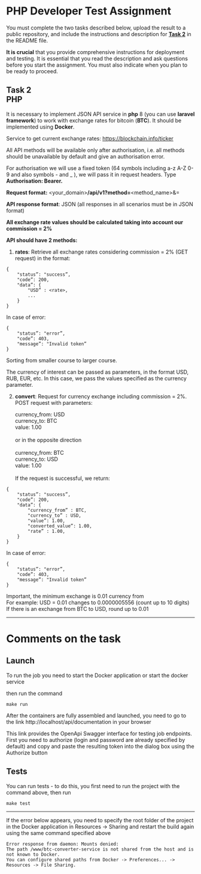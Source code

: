 # PHP Developer Test Assignment
You must complete the two tasks described below, upload the result to a public repository, 
and include the instructions and description for [**Task 2**](#_page1_x72.00_y99.59) in the README file.

**It is crucial** that you provide comprehensive instructions for deployment and testing.
It is essential that you read the description and ask questions before you start the assignment. 
You must also indicate when you plan to be ready to proceed.

<a name="_page1_x72.00_y99.59"></a>
## Task 2<br>PHP

It is necessary to implement JSON API service in **php** 8 (you can use **laravel framework**) to work with exchange rates for bitcoin (**BTC**). It should be implemented using **Docker**.

Service to get current exchange rates: <https://blockchain.info/ticker>

All API methods will be available only after authorisation, i.e. all methods should be unavailable by default and give an authorisation error.

For authorisation we will use a fixed token (64 symbols including a-z A-Z 0-9 and also symbols - and _ ), we will pass it in request headers. Type **Authorisation: Bearer.**

**Request format:** <your_domain>**/api/v1?method=**<method_name>&<parameter>=<value>

**API response format**: JSON (all responses in all scenarios must be in JSON format)

**All exchange rate values should be calculated taking into account our commission = 2%**

**API should have 2 methods:**

1) **rates**: Retrieve all exchange rates considering commission = 2% (GET request) in the format:
```
{
    "status”: "success”,
    "code”: 200,
    "data”: {
        "USD” : <rate>,
        ...
    }
}
```

In case of error:
```
{
    "status”: "error”,
    "code”: 403,
    "message”: "Invalid token”
}
```

Sorting from smaller course to larger course.

The currency of interest can be passed as parameters, in the format USD, RUB, EUR, etc. In this case, we pass the values ​​specified as the currency parameter.

2) **convert**: Request for currency exchange including commission = 2%. POST request with parameters:

   currency_from: USD<br>
   currency_to: BTC<br>
   value: 1.00<br>
   <br>
   or in the opposite direction
   <br><br>
   currency_from: BTC<br>
   currency_to: USD<br>
   value: 1.00<br>
   <br>
   If the request is successful, we return:
```
{
    "status”: "success”,
    "code”: 200,
    "data”: {
        "currency_from” : BTC,
        "currency_to” : USD, 
        "value”: 1.00, 
        "converted_value”: 1.00, 
        "rate” : 1.00,
    }
}
```

In case of error:
```
{
    "status”: "error”,
    "code”: 403,
    "message”: "Invalid token”
}
```
<p>Important, the minimum exchange is 0.01 currency from
<br>For example: USD = 0.01 changes to 0.0000005556 (count up to 10 digits)
<br>If there is an exchange from BTC to USD, round up to 0.01</p>

---

# Comments on the task
## Launch
To run the job you need to start the Docker application or start the docker service

then run the command
```shell
make run
```

After the containers are fully assembled and launched, you need to go to the link http://localhost/api/documentation in your browser

This link provides the OpenApi Swagger interface for testing job endpoints. First you need to authorize (login and password are already specified by default) and copy and paste the resulting token into the dialog box using the Authorize button

## Tests
You can run tests - to do this, you first need to run the project with the command above, then run
```shell
make test
```

---

If the error below appears, you need to specify the root folder of the project in the Docker application in Resources -> Sharing and restart the build again using the same command specified above
```
Error response from daemon: Mounts denied:
The path /www/btc-converter-service is not shared from the host and is not known to Docker.
You can configure shared paths from Docker -> Preferences... -> Resources -> File Sharing.
```
